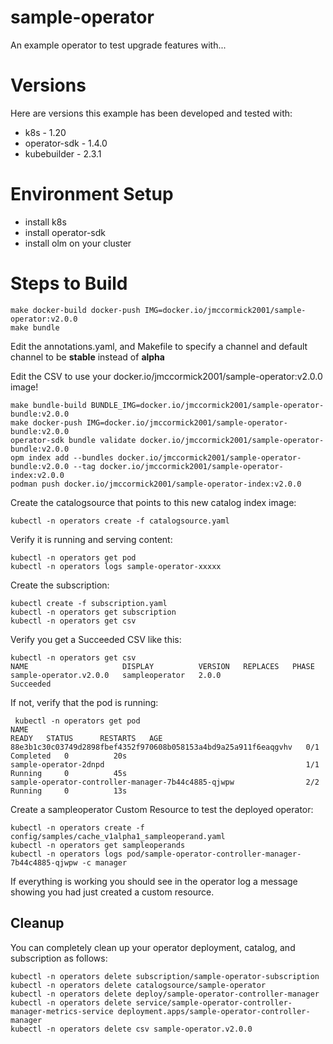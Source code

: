 # sample-operator

An example operator to test upgrade features with...


# Versions 

Here are versions this example has been developed and tested with:

 * k8s -  1.20
 * operator-sdk - 1.4.0
 * kubebuilder -  2.3.1
 
# Environment Setup

 * install k8s
 * install operator-sdk
 * install olm on your cluster

# Steps to Build

```bash=
make docker-build docker-push IMG=docker.io/jmccormick2001/sample-operator:v2.0.0
make bundle
```

Edit the annotations.yaml, and Makefile to specify a channel and default
channel to be **stable** instead of **alpha**

Edit the CSV to use your docker.io/jmccormick2001/sample-operator:v2.0.0 image!


```bash=
make bundle-build BUNDLE_IMG=docker.io/jmccormick2001/sample-operator-bundle:v2.0.0
make docker-push IMG=docker.io/jmccormick2001/sample-operator-bundle:v2.0.0
operator-sdk bundle validate docker.io/jmccormick2001/sample-operator-bundle:v2.0.0
opm index add --bundles docker.io/jmccormick2001/sample-operator-bundle:v2.0.0 --tag docker.io/jmccormick2001/sample-operator-index:v2.0.0
podman push docker.io/jmccormick2001/sample-operator-index:v2.0.0
```

Create the catalogsource that points to this new catalog index image:
```bash=
kubectl -n operators create -f catalogsource.yaml
```

Verify it is running and serving content:
```bash=
kubectl -n operators get pod
kubectl -n operators logs sample-operator-xxxxx
```

Create the subscription:
```bash=
kubectl create -f subscription.yaml
kubectl -n operators get subscription
kubectl -n operators get csv
```

Verify you get a Succeeded CSV like this:
```bash=
kubectl -n operators get csv
NAME                     DISPLAY          VERSION   REPLACES   PHASE
sample-operator.v2.0.0   sampleoperator   2.0.0                Succeeded
```

If not, verify that the pod is running:
```bash=
 kubectl -n operators get pod
NAME                                                              READY   STATUS      RESTARTS   AGE
88e3b1c30c03749d2898fbef4352f970608b058153a4bd9a25a911f6eaqgvhv   0/1     Completed   0          20s
sample-operator-2dnpd                                             1/1     Running     0          45s
sample-operator-controller-manager-7b44c4885-qjwpw                2/2     Running     0          13s
```

Create a sampleoperator Custom Resource to test the deployed operator:
```bash=
kubectl -n operators create -f config/samples/cache_v1alpha1_sampleoperand.yaml
kubectl -n operators get sampleoperands
kubectl -n operators logs pod/sample-operator-controller-manager-7b44c4885-qjwpw -c manager
```

If everything is working you should see in the operator log a message showing  you had just created a custom resource.


## Cleanup

You can completely clean up your operator deployment, catalog, and subscription as follows:

```bash=
kubectl -n operators delete subscription/sample-operator-subscription
kubectl -n operators delete catalogsource/sample-operator
kubectl -n operators delete deploy/sample-operator-controller-manager
kubectl -n operators delete service/sample-operator-controller-manager-metrics-service deployment.apps/sample-operator-controller-manager
kubectl -n operators delete csv sample-operator.v2.0.0
```
